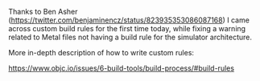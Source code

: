 Thanks to Ben Asher (https://twitter.com/benjaminencz/status/823935353086087168) I came across custom build rules for the first time today, while fixing a warning related to Metal files not having a build rule for the simulator architecture. 



More in-depth description of how to write custom rules:

https://www.objc.io/issues/6-build-tools/build-process/#build-rules
